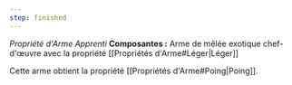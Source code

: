 ```yaml
---
step: finished
---
```

_Propriété d'Arme Apprenti_
__Composantes :__ Arme de mêlée exotique chef-d'œuvre avec la propriété [[Propriétés d'Arme#Léger|Léger]]

Cette arme obtient la propriété [[Propriétés d'Arme#Poing|Poing]].
